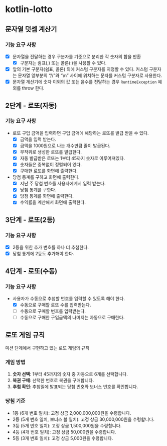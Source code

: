 # kotlin-lotto

## 문자열 덧셈 계산기

### 기능 요구 사항

- [x] 문자열을 전달하는 경우 구분자를 기준으로 분리한 각 숫자의 합을 반환
    - [x] 구분자는 쉼표(,) 또는 콜론(:)을 사용할 수 있다.
- [x] 앞의 기본 구분자(쉼표, 콜론) 외에 커스텀 구분자를 지정할 수 있다. 커스텀 구분자는 문자열 앞부분의 “//”와 “\n” 사이에 위치하는 문자를 커스텀 구분자로 사용한다.
- [x] 문자열 계산기에 숫자 이외의 값 또는 음수를 전달하는 경우 `RuntimeException` 예외를 throw 한다.

## 2단계 - 로또(자동)

### 기능 요구 사항

- 로또 구입 금액을 입력하면 구입 금액에 해당하는 로또를 발급 받을 수 있다.
    - [x] 금액을 입력 받는다.
    - [x] 금액을 1000원으로 나눈 개수만큼 줄이 발급된다.
    - [x] 무작위로 생성한 로또를 발급한다.
    - [x] 자동 발급받은 로또는 1부터 45까지 숫자로 이루어져있다.
    - [x] 숫자들은 중복없이 정렬되어 있다.
    - [x] 구매한 로또를 화면에 출력한다.
- 당첨 통계를 구하고 화면에 출력한다.
    - [x] 지난 주 당첨 번호를 사용자에게서 입력 받는다.
    - [x] 당첨 통계를 구한다.
    - [x] 당첨 통계를 화면에 출력한다.
    - [x] 수익률을 계산해서 화면에 출력한다.

## 3단계 - 로또(2등)

### 기능 요구 사항

- [x] 2등을 위한 추가 변호를 하나 더 추첨한다.
- [x] 당첨 통계에 2등도 추가해야 한다.

## 4단계 - 로또(수동)

### 기능 요구 사항

- 사용자가 수동으로 추첨할 번호를 입력할 수 있도록 해야 한다.
    - [x] 수동으로 구매할 로또 수를 입력받는다.
    - [ ] 수동으로 구매할 번호를 입력받는다.
    - [ ] 수동으로 구매한 구입금액의 나머지는 자동으로 구매한다.

## 로또 게임 규칙

미션 단계에서 구현하고 있는 로또 게임의 규칙

### 게임 방법

1. __숫자 선택__: 1부터 45까지의 숫자 중 자동으로 6개를 선택합니다.
2. __복권 구매__: 선택한 번호로 복권을 구매합니다.
3. __추첨 확인__: 추첨일에 발표되는 당첨 번호와 보너스 번호를 확인합니다.

### 당첨 기준

- 1등 (6개 번호 일치): 고정 상금 2,000,000,000원을 수령합니다.
- 2등 (5개 번호 일치, 보너스 볼 일치): 고정 상금 30,000,000원을 수령합니다.
- 3등 (5개 번호 일치): 고정 상금 1,500,000원을 수령합니다.
- 4등 (4개 번호 일치): 고정 상금 50,000원을 수령합니다.
- 5등 (3개 번호 일치): 고정 상금 5,000원을 수령합니다.
